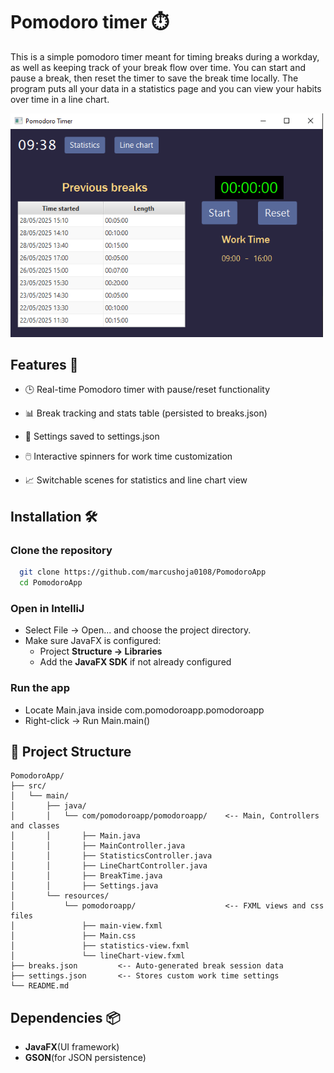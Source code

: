 ﻿

# Pomodoro timer ⏱️

This is a simple pomodoro timer meant for timing breaks during a workday, as well as keeping track of your break flow over time. You can start and pause a break, then reset the timer to save the break time locally. The program puts all your data in a statistics page and you can view your habits over time in a line chart.

<img src="src/main/resources/app_screenshot.PNG" alt="Pomodoro Timer" width="500"/>

## Features 🚀

* 🕒 Real-time Pomodoro timer with pause/reset functionality

* 📊 Break tracking and stats table (persisted to breaks.json)

* 📁 Settings saved to settings.json

* 🖱️ Interactive spinners for work time customization

* 📈 Switchable scenes for statistics and line chart view



## Installation 🛠️

### Clone the repository

```bash
  git clone https://github.com/marcushoja0108/PomodoroApp
  cd PomodoroApp
```
### Open in IntelliJ
* Select File -> Open... and choose the project directory.
* Make sure JavaFX is configured:
    * Project **Structure -> Libraries**
    * Add the **JavaFX SDK** if not already configured

### Run the app
* Locate Main.java inside com.pomodoroapp.pomodoroapp
* Right-click -> Run Main.main()
## 📁 Project Structure
```
PomodoroApp/
├── src/
│   └── main/
│       ├── java/
│       │   └── com/pomodoroapp/pomodoroapp/    <-- Main, Controllers and classes
│       │       ├── Main.java
│       │       ├── MainController.java
│       │       ├── StatisticsController.java
│       │       ├── LineChartController.java
│       │       ├── BreakTime.java
│       │       ├── Settings.java
│       └── resources/
│           └── pomodoroapp/                    <-- FXML views and css files
│               ├── main-view.fxml
│               ├── Main.css
│               ├── statistics-view.fxml
│               └── lineChart-view.fxml
├── breaks.json         <-- Auto-generated break session data
├── settings.json       <-- Stores custom work time settings
└── README.md
```

## Dependencies 📦
* **JavaFX**(UI framework)
* **GSON**(for JSON persistence)